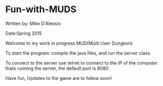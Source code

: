 # Fun-with-MUDS

Written by: Mike D'Alessio

Date:Spring 2015


Welcome to my work in progress MUD(Multi User Dungeon)

To start the program: compile the java files, and run the server class.

To connect to the server use telnet to connect to the IP of the computer thats running the server, the default port is 8080.

Have fun, Updates to the game are to follow soon!
